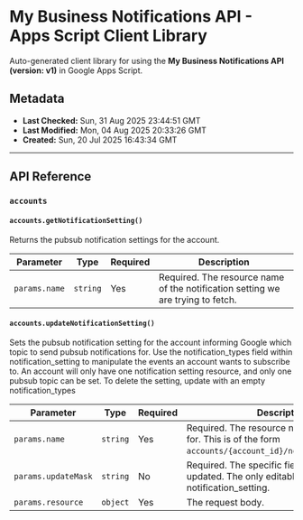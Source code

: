 # My Business Notifications API - Apps Script Client Library

Auto-generated client library for using the **My Business Notifications API (version: v1)** in Google Apps Script.

## Metadata

- **Last Checked:** Sun, 31 Aug 2025 23:44:51 GMT
- **Last Modified:** Mon, 04 Aug 2025 20:33:26 GMT
- **Created:** Sun, 20 Jul 2025 16:43:34 GMT



---

## API Reference

### `accounts`

#### `accounts.getNotificationSetting()`

Returns the pubsub notification settings for the account.

| Parameter | Type | Required | Description |
|---|---|---|---|
| `params.name` | `string` | Yes | Required. The resource name of the notification setting we are trying to fetch. |

#### `accounts.updateNotificationSetting()`

Sets the pubsub notification setting for the account informing Google which topic to send pubsub notifications for. Use the notification_types field within notification_setting to manipulate the events an account wants to subscribe to. An account will only have one notification setting resource, and only one pubsub topic can be set. To delete the setting, update with an empty notification_types

| Parameter | Type | Required | Description |
|---|---|---|---|
| `params.name` | `string` | Yes | Required. The resource name this setting is for. This is of the form `accounts/{account_id}/notificationSetting`. |
| `params.updateMask` | `string` | No | Required. The specific fields that should be updated. The only editable field is notification_setting. |
| `params.resource` | `object` | Yes | The request body. |